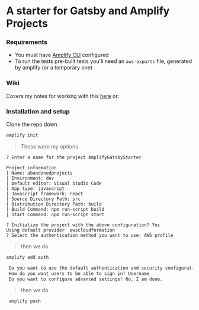 # A starter for Gatsby and Amplify Projects

### Requirements
- You must have [Amplify CLI](https://docs.amplify.aws/cli/start/install) configured
- To run the tests pre-built tests you'll need an `aws-exports` file, generated by amplify (or a temporary one)

### Wiki

Covers my notes for working with this [here](https://github.com/aisflat439/Amplify-Gatsby-Starter/wiki) or:
### Installation and setup

Clone the repo down

```sh
amplify init
```

> These were my options
```
? Enter a name for the project AmplifyGatsbyStarter

Project information
| Name: abandonedprojects
| Environment: dev
| Default editor: Visual Studio Code
| App type: javascript
| Javascript framework: react
| Source Directory Path: src
| Distribution Directory Path: build
| Build Command: npm run-script build
| Start Command: npm run-script start

? Initialize the project with the above configuration? Yes
Using default provider  awscloudformation
? Select the authentication method you want to use: AWS profile
```

> then we do
```sh
amplify add auth

 Do you want to use the default authentication and security configuration? Default configuration
 How do you want users to be able to sign in? Username
 Do you want to configure advanced settings? No, I am done.
```

> then we do
```sh
 amplify push
```
